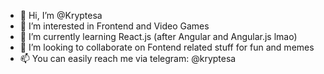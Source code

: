 - 👋 Hi, I’m @Kryptesa
- 👀 I’m interested in Frontend and Video Games
- 🌱 I’m currently learning React.js (after Angular and Angular.js lmao)
- 💞️ I’m looking to collaborate on Fontend related stuff for fun and memes
- 📫 You can easily reach me via telegram: @kryptesa

<!---
Kryptesa/Kryptesa is a ✨ special ✨ repository because its `README.md` (this file) appears on your GitHub profile.
You can click the Preview link to take a look at your changes.
--->
